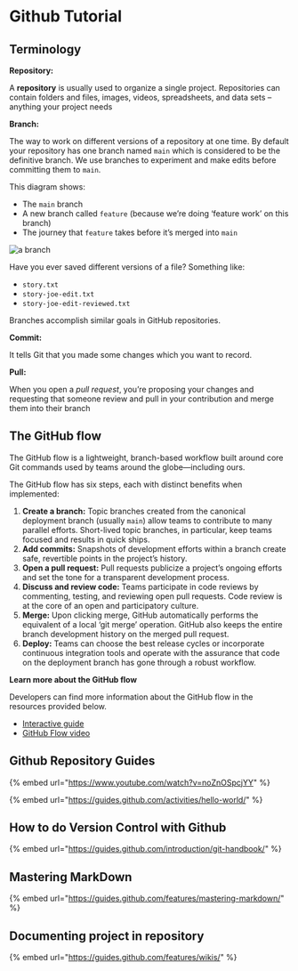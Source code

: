 # Github Tutorial

## Terminology

**Repository:** 

A **repository** is usually used to organize a single project. Repositories can contain folders and files, images, videos, spreadsheets, and data sets – anything your project needs

**Branch:**

The way to work on different versions of a repository at one time. By default your repository has one branch named `main` which is considered to be the definitive branch. We use branches to experiment and make edits before committing them to `main`.

This diagram shows:

* The `main` branch
* A new branch called `feature` \(because we’re doing ‘feature work’ on this branch\)
* The journey that `feature` takes before it’s merged into `main`

![a branch](https://guides.github.com/activities/hello-world/branching.png)

Have you ever saved different versions of a file? Something like:

* `story.txt`
* `story-joe-edit.txt`
* `story-joe-edit-reviewed.txt`

Branches accomplish similar goals in GitHub repositories.

**Commit:**

It tells Git that you made some changes which you want to record.

**Pull:**

When you open a _pull request_, you’re proposing your changes and requesting that someone review and pull in your contribution and merge them into their branch

## The GitHub flow

The GitHub flow is a lightweight, branch-based workflow built around core Git commands used by teams around the globe—including ours.

The GitHub flow has six steps, each with distinct benefits when implemented:

1. **Create a branch:** Topic branches created from the canonical deployment branch \(usually `main`\) allow teams to contribute to many parallel efforts. Short-lived topic branches, in particular, keep teams focused and results in quick ships.
2. **Add commits:** Snapshots of development efforts within a branch create safe, revertible points in the project’s history.
3. **Open a pull request:** Pull requests publicize a project’s ongoing efforts and set the tone for a transparent development process.
4. **Discuss and review code:** Teams participate in code reviews by commenting, testing, and reviewing open pull requests. Code review is at the core of an open and participatory culture.
5. **Merge:** Upon clicking merge, GitHub automatically performs the equivalent of a local ‘git merge’ operation. GitHub also keeps the entire branch development history on the merged pull request.
6. **Deploy:** Teams can choose the best release cycles or incorporate continuous integration tools and operate with the assurance that code on the deployment branch has gone through a robust workflow.

**Learn more about the GitHub flow**

Developers can find more information about the GitHub flow in the resources provided below.

* [Interactive guide](https://guides.github.com/introduction/flow/)
* [GitHub Flow video](https://www.youtube.com/watch?v=47E-jcuQz5c&index=1&list=PLg7s6cbtAD17Gw5u8644bgKhgRLiJXdX4)



## Github Repository Guides

{% embed url="https://www.youtube.com/watch?v=noZnOSpcjYY" %}



{% embed url="https://guides.github.com/activities/hello-world/" %}

## How to do Version Control with Github

{% embed url="https://guides.github.com/introduction/git-handbook/" %}

## Mastering MarkDown

{% embed url="https://guides.github.com/features/mastering-markdown/" %}

## Documenting project in repository

{% embed url="https://guides.github.com/features/wikis/" %}





